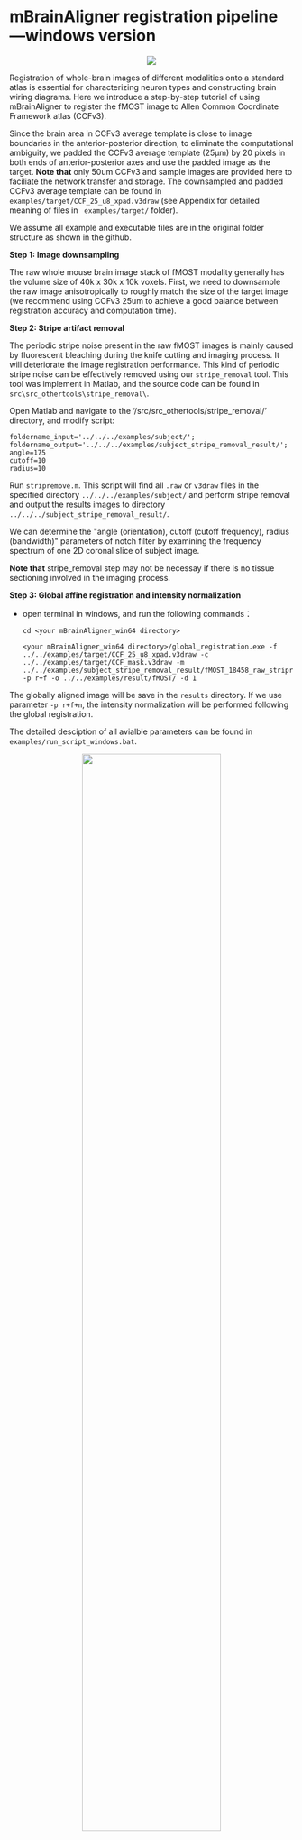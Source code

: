 
# mBrainAligner registration pipeline—windows version 

 <center>
  <img src= https://github.com/Vaa3D/vaa3d_tools/blob/master/hackathon/mBrainAligner/doc/step_by_step_tutorial/image000.jpg>

  </center>

Registration of whole-brain images of different modalities onto a standard atlas is essential for characterizing neuron types and constructing brain wiring diagrams. Here we introduce a step-by-step tutorial of using mBrainAligner to register the fMOST image to Allen Common Coordinate Framework atlas (CCFv3). 

Since the brain area in CCFv3 average template is close to image boundaries in the anterior-posterior direction, to eliminate the computational ambiguity, we padded the CCFv3 average template (25µm) by 20 pixels in both ends of anterior-posterior axes and use the padded image as the target. **Note that** only 50um CCFv3 and sample images are provided here to faciliate the network transfer and storage. The downsampled and padded CCFv3 average template can be found in `examples/target/CCF_25_u8_xpad.v3draw` (see Appendix for detailed meaning of files in ` examples/target/` folder). 

We assume all example and executable files are in the original folder structure as shown in the github. 


**Step 1: Image downsampling**

The raw whole mouse brain image stack of fMOST modality generally has the volume size of 40k x 30k x 10k voxels. First, we need to downsample the raw image anisotropically to roughly match the size of the target image (we recommend using CCFv3 25um to achieve a good balance between registration accuracy and computation time). 


**Step 2: Stripe artifact removal** 

The periodic stripe noise present in the raw fMOST images is mainly caused by fluorescent bleaching during the knife cutting and imaging process. It will deteriorate the image registration performance. This kind of periodic stripe noise can be effectively removed using our `stripe_removal` tool. This tool was implement in Matlab, and the source code can be found in `src\src_othertools\stripe_removal\`. 

Open Matlab and navigate to the ‘/src/src_othertools/stripe_removal/’ directory, and modify script:
```
foldername_input='../../../examples/subject/';
foldername_output='../../../examples/subject_stripe_removal_result/';
angle=175
cutoff=10
radius=10
```
Run `stripremove.m`. This script will find all `.raw` or `v3draw` files in the specified directory `../../../examples/subject/` and perform stripe removal and output the results images to directory `../../../subject_stripe_removal_result/`. 

We can determine the "angle (orientation), cutoff (cutoff frequency), radius (bandwidth)" parameters of notch filter by examining the frequency spectrum of one 2D coronal slice of subject image. 

**Note that** stripe_removal step may not be necessay if there is no tissue sectioning involved in the imaging process. 


**Step 3: Global affine registration and intensity normalization**

- open terminal in windows, and run the following commands：
  ```
  cd <your mBrainAligner_win64 directory>
  
  <your mBrainAligner_win64 directory>/global_registration.exe -f ../../examples/target/CCF_25_u8_xpad.v3draw -c ../../examples/target/CCF_mask.v3draw -m ../../examples/subject_stripe_removal_result/fMOST_18458_raw_stripremove.v3draw  -p r+f -o ../../examples/result/fMOST/ -d 1

  ```

The globally aligned image will be save in the `results` directory. 
If we use parameter `-p r+f+n`, the intensity normalization will be performed following the global registration. 

The detailed desciption of all avialble parameters can be found in `examples/run_script_windows.bat`.

  <center>
  <img src= https://github.com/Vaa3D/vaa3d_tools/blob/master/hackathon/mBrainAligner/doc/step_by_step_tutorial/image002.png width=70%>

  </center>


**(OPTIONAL) Perform global registration manually**

For partially imaged or damaged images, if you cannot obtain satisfactory results with automatic global registration, you try to implement it by providing matching points manually. 
1. Launch the Vaa3D software (http://penglab.janelia.org/proj/v3d);

2. Drag the target image (e.g. `examples/target/CCF_25_u8_xpad.v3draw`) and subject image (e.g. `examples/subject/fMOST_18458_raw.v3draw` into Vaa3D window. Once images are loaded, you will see the following window. 
  <center>
  <img src= https://github.com/Vaa3D/vaa3d_tools/blob/master/hackathon/mBrainAligner/doc/step_by_step_tutorial/image003.png width=70%>

  </center>

3.  Click `See in 3D` buton to display the image in 3D mode. Right-click the mouse and select the "2-right-clicks to define a maker" button to generate matching marker-pairs in two images. The number of marker is preferably more than 10, and then save the two sets of points as marker files.
  <center>
  <img src= https://github.com/Vaa3D/vaa3d_tools/blob/master/hackathon/mBrainAligner/doc/step_by_step_tutorial/image004.png width=70% >

  </center>

4.	Click menu <Plug-In/image_registation/alignment_affine_TPS_warp/warp image based on given matched point pairs >, a dialog will pop up. 
  <center>
  <img src= https://github.com/Vaa3D/vaa3d_tools/blob/master/hackathon/mBrainAligner/doc/step_by_step_tutorial/image005.png width=30% ><img src= https://github.com/Vaa3D/vaa3d_tools/blob/master/hackathon/mBrainAligner/doc/step_by_step_tutorial/image006.png width=50% >

  </center>

5.	In this dialog, choose marker file (the marker saved in the fourth step), and the image to be warpped (“examples/subject/fMOST_18458_raw.v3draw”), and the output file name. Then click `OK`. **(TIP)** The non-rigid registration can also be realized by choosing `warp mode` as `TPS`, however, it is not necessary in our pipeline since the local registraion module can do it much better.

**Step 4: Local registration**

open terminal in windows, and run the following commands：
```
<your mBrainAligner_win64 directory>/local_registration.exe -p ../../examples/config/fMOST_config.txt -s ../../examples/result/fMOST/global.v3draw -m ../../examples/subject/fMOST_segmentation/ -l ../../examples/target/target_landmarks/low_landmarks.marker  -g ../../examples/target/ -o ../../examples/result/fMOST/
```
The local registration parameters are defined in `fMOST_config.txt`. Noted that if you don't have segmentation images, the `Select_modal` in the `fMOST_config.txt` needs to be set to 1. The detailed desciption of all avialble parameters can be found in `examples/run_script_windows.bat`.
The globally aligned image will be save in the `results` directory.
   <center>
  <img src= https://github.com/Vaa3D/vaa3d_tools/blob/master/hackathon/mBrainAligner/doc/step_by_step_tutorial/image008.png width=70% >

  </center>


**Appendix (meaning of files in `examples/target/` folder)**
1.	CCF_mask.v3draw

    The foreground mask of CCFv3 average template. It is generated using Otsu thersholding.

2.	CCF_contour.v3draw

    The out-coutour mask of CCFv3 average template. It is generated from CCF_mask.v3draw using morphological filters. 

3.	CCF_roi.v3draw

    Mask of interest brain regions. Run `src/src_othertools/process/annotation_recolor.ipynb` to generate the `CCF_roi.v3draw` image which contains the mask of  six mouse brain region (HY, HPF, CTX, CBX, BS and CP). You can still set the brain region of interest according to your needs. 
    The specific operations are: 
    - Select the number of the region you are interested in from `Mouse.csv`, for example, CTX is 688. 
    - Modify the `areas_ids` of "In [18]" in `annotation_recolor.ipynb`, and input the number of the brain region you need in `areas_ids`.

4.	fMOST_space_prior_sub.marker and fMOST_space_prior_tar.marker

    These files are optional in registration, it can only be used when registering fMOST mouse brain. It contains modality-specific shape priors that can improve the performance of local registration. One can obtain these markers files by first registering the fMOST average templete to the CCFv3 average template using automatic local reigistration module, and then finetuning the registration result using semi-automatic registration. The semi-automatic registration module will generates these markers files as output.

5.	target_landmarks

    The marker files in “target_landmarks” are predefined target landmarks used for local registration which are generated using 2.5D corner detector. Three different densities of landmark (low, middle, high) are provided. Generally, better registration performance can be obtained if more target landmarks are used, however, with the cost of computation time. 

